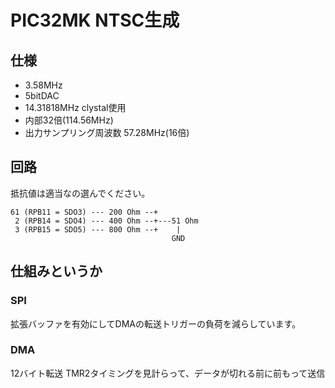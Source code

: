 # PIC32MK NTSC生成

## 仕様
- 3.58MHz
- 5bitDAC
- 14.31818MHz clystal使用
- 内部32倍(114.56MHz)
- 出力サンプリング周波数 57.28MHz(16倍)

## 回路

抵抗値は適当なの選んでください。

```
61 (RPB11 = SDO3) --- 200 Ohm --+
 2 (RPB14 = SDO4) --- 400 Ohm --+---51 Ohm
 3 (RPB15 = SDO5) --- 800 Ohm --+    |
                                    GND
```

## 仕組みというか
### SPI
拡張バッファを有効にしてDMAの転送トリガーの負荷を減らしています。

### DMA
12バイト転送
TMR2タイミングを見計らって、データが切れる前に前もって送信
